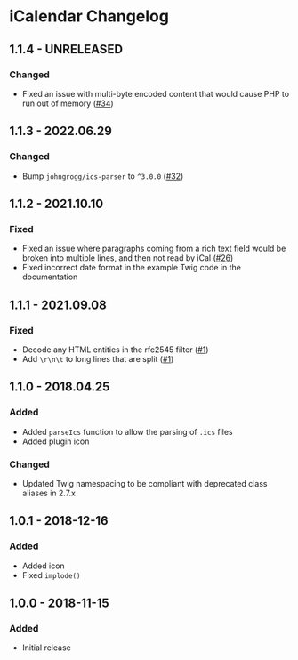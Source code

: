 # iCalendar Changelog

## 1.1.4 - UNRELEASED
### Changed
* Fixed an issue with multi-byte encoded content that would cause PHP to run out of memory ([#34](https://github.com/nystudio107/craft-icalendar/issues/34))

## 1.1.3 - 2022.06.29
### Changed
* Bump `johngrogg/ics-parser` to `^3.0.0` ([#32](https://github.com/nystudio107/craft-icalendar/issues/32))

## 1.1.2 - 2021.10.10
### Fixed
* Fixed an issue where paragraphs coming from a rich text field would be broken into multiple lines, and then not read by iCal ([#26](https://github.com/nystudio107/craft-icalendar/issues/26))
* Fixed incorrect date format in the example Twig code in the documentation

## 1.1.1 - 2021.09.08
### Fixed
* Decode any HTML entities in the rfc2545 filter ([#1](https://github.com/nystudio107/craft-icalendar/issues/1))
* Add `\r\n\t` to long lines that are split ([#1](https://github.com/nystudio107/craft-icalendar/issues/1))

## 1.1.0 - 2018.04.25
### Added
* Added `parseIcs` function to allow the parsing of `.ics` files
* Added plugin icon

### Changed
* Updated Twig namespacing to be compliant with deprecated class aliases in 2.7.x

## 1.0.1 - 2018-12-16
### Added
* Added icon
* Fixed `implode()`

## 1.0.0 - 2018-11-15
### Added
* Initial release
